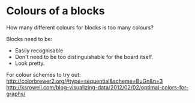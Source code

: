 # Colours of a blocks

How many different colours for blocks is too many colours?

Blocks need to be:
* Easily recognisable
* Don't need to be too distinguishable for the board itself.
* Look pretty.

For colour schemes to try out:
	http://colorbrewer2.org/#type=sequential&scheme=BuGn&n=3
	http://ksrowell.com/blog-visualizing-data/2012/02/02/optimal-colors-for-graphs/